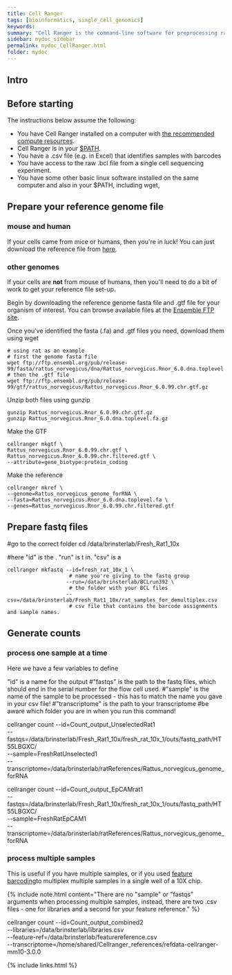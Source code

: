 ```yaml
---
title: Cell Ranger
tags: [bioinformatics, single_cell_genomics]
keywords:
summary: "Cell Ranger is the command-line software for preprocessing raw sequence data from a 10X single cell sequencing experiment.  The output from Cell Ranger os a count matrix where rows are genes and columns are individual cells."
sidebar: mydoc_sidebar
permalink: mydoc_CellRanger.html
folder: mydoc
---
```


## Intro

## Before starting

The instructions below assume the following:

* You have Cell Ranger installed on a computer with [the recommended compute resources](https://support.10xgenomics.com/single-cell-atac/software/overview/system-requirements).
* Cell Ranger is in your [$PATH](https://opensource.com/article/17/6/set-path-linux).
* You have a .csv file (e.g. in Excel) that identifies samples with barcodes
* You have access to the raw .bcl file from a single cell sequencing experiment.
* You have some other basic linux software installed on the same computer and also in your $PATH, including wget, 

## Prepare your reference genome file

### mouse and human

If your cells came from mice or humans, then you're in luck!  You can just download the reference file from [here]().

### other genomes

If your cells are **not** from mouse of humans, then you'll need to do a bit of work to get your reference file set-up.  

Begin by downloading the reference genome fasta file and .gtf file for your organism of interest.  You can browse available files at the [Ensemble FTP site](https://useast.ensembl.org/info/data/ftp/index.html).

Once you've identified the fasta (.fa) and .gtf files you need, download them using wget

```shell
# using rat as an example
# first the genome fasta file
wget ftp://ftp.ensembl.org/pub/release-99/fasta/rattus_norvegicus/dna/Rattus_norvegicus.Rnor_6.0.dna.toplevel.fa.gz
# then the .gtf file
wget ftp://ftp.ensembl.org/pub/release-99/gtf/rattus_norvegicus/Rattus_norvegicus.Rnor_6.0.99.chr.gtf.gz
```

Unzip both files using gunzip

```shell
gunzip Rattus_norvegicus.Rnor_6.0.99.chr.gtf.gz
gunzip Rattus_norvegicus.Rnor_6.0.dna.toplevel.fa.gz
```

Make the GTF

```shell
cellranger mkgtf \
Rattus_norvegicus.Rnor_6.0.99.chr.gtf \
Rattus_norvegicus.Rnor_6.0.99.chr.filtered.gtf \
--attribute=gene_biotype:protein_coding
```

Make the reference 

```shell
cellranger mkref \
--genome=Rattus_norvegicus_genome_forRNA \
--fasta=Rattus_norvegicus.Rnor_6.0.dna.toplevel.fa \
--genes=Rattus_norvegicus.Rnor_6.0.99.chr.filtered.gtf 
```

## Prepare fastq files

#go to the correct folder
cd /data/brinsterlab/Fresh_Rat1_10x

#here "id" is the . "run" is t in. "csv" is a 

```shell
cellranger mkfastq --id=fresh_rat_10x_1 \ 
                    # name you're giving to the fastq group
                   --run=/data/brinsterlab/BCLrun392 \ 
                    # the folder with your BCL files
                   --csv=/data/brinsterlab/Fresh_Rat1_10x/rat_samples_for_demultiplex.csv
                    # csv file that contains the barcode assignments and sample names.
```

## Generate counts

### process one sample at a time

Here we have a few variables to define

"id" is a name for the output
#"fastqs" is the path to the fastq files, which should end in the serial number for the flow cell used.
#"sample" is the name of the sample to be processed - this has to match the name you gave in your csv file!
#"transcriptome" is the path to your transcriptome
#be aware which folder you are in when you run this command!

cellranger count --id=Count_output_UnselectedRat1 \
                 --fastqs=/data/brinsterlab/Fresh_Rat1_10x/fresh_rat_10x_1/outs/fastq_path/HT55LBGXC/ \
                 --sample=FreshRatUnselected1 \
                 --transcriptome=/data/brinsterlab/ratReferences/Rattus_norvegicus_genome_forRNA

cellranger count --id=Count_output_EpCAMrat1 \
                 --fastqs=/data/brinsterlab/Fresh_Rat1_10x/fresh_rat_10x_1/outs/fastq_path/HT55LBGXC/ \
                 --sample=FreshRatEpCAM1 \
                 --transcriptome=/data/brinsterlab/ratReferences/Rattus_norvegicus_genome_forRNA


### process multiple samples

This is useful if you have multiple samples, or if you used [feature barcoding](https://support.10xgenomics.com/single-cell-gene-expression/software/pipelines/latest/feature-bc)to multiplex multiple samples in a single well of a 10X chip.

{% include note.html content="There are no "sample" or "fastqs" arguments when processing multiple samples, instead, there are two .csv files - one for libraries and a second for your feature reference." %}

cellranger count --id=Count_output_combined2 \
                 --libraries=/data/brinsterlab/libraries.csv \
                 --feature-ref=/data/brinsterlab/featurereference.csv \
                 --transcriptome=/home/shared/Cellranger_references/refdata-cellranger-mm10-3.0.0




{% include links.html %}
